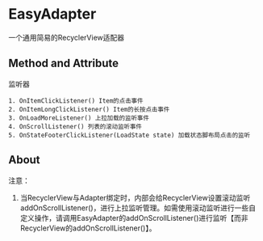 # EasyAdapter
 一个通用简易的RecyclerView适配器
 
 ## Method and Attribute


监听器
```
1. OnItemClickListener() Item的点击事件
2. OnItemLongClickListener() Item的长按点击事件
3. OnLoadMoreListener() 上拉加载的监听事件
4. OnScrollListener() 列表的滚动监听事件
5. OnStateFooterClickListener(LoadState state) 加载状态脚布局点击的监听
```


## About


注意：
1. 当RecyclerView与Adapter绑定时，内部会给RecyclerView设置滚动监听addOnScrollListener()，进行上拉监听管理。如需使用滚动监听进行一些自定义操作，请调用EasyAdapter的addOnScrollListener()进行监听【而非RecyclerView的addOnScrollListener()】。
